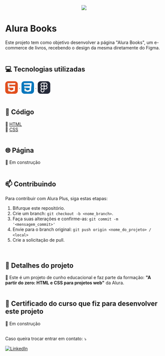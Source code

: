 
<div align="center">
<img height=250 src="https://repository-images.githubusercontent.com/512123434/7930003e-49cb-4132-8438-dbdbf98f8015" height=120px>
</div>

# Alura Books
Este projeto tem como objetivo desenvolver a página "Alura Books", um e-commerce de livros, recebendo o design da mesma diretamente do Figma.
<br>
<br>

## 💻 Tecnologias utilizadas
<img align="center" src="https://raw.githubusercontent.com/tandpfun/skill-icons/de91fca307a83d75fc5b1f6ce24540454acead41/icons/HTML.svg" alt="Html5" height="40" width="40"> . <img align="center" src="https://raw.githubusercontent.com/tandpfun/skill-icons/de91fca307a83d75fc5b1f6ce24540454acead41/icons/CSS.svg" alt="Css3" height="40" width="40"> . <img align="center" src="https://raw.githubusercontent.com/tandpfun/skill-icons/de91fca307a83d75fc5b1f6ce24540454acead41/icons/Figma-Dark.svg" alt="Css3" height="40" width="40">
<br>
<br>

## 💾 Código
📂 [HTML](https://github.com/adrianycmc/alura-Books/blob/main/index.html)
<br>
📂 [CSS](https://github.com/adrianycmc/alura-Books/tree/main/styless)
<br>
<br>

## 🌐 Página
🚧 Em construção
<br>
<br>

## 📫 Contribuindo 

Para contribuir com Alura Plus, siga estas etapas:

1. Bifurque este repositório.
2. Crie um branch: `git checkout -b <nome_branch>`.
3. Faça suas alterações e confirme-as: `git commit -m '<mensagem_commit>'`
4. Envie para o branch original: `git push origin <nome_do_projeto> / <local>`
5. Crie a solicitação de pull.
<br>

## 🔎 Detalhes do projeto

📌 Este é um projeto de cunho educacional e faz parte da formação: **"A partir do zero: HTML e CSS para projetos web"** da Alura.
<br>
<br>

## 📜 Certificado do curso que fiz para desenvolver este projeto
🚧 Em construção
<br>
<br>

<p align="left">
  Caso queira trocar entrar em contato: ⤵️
</p>

<p align="left">

  
[![LinkedIn](https://img.shields.io/badge/LinkedIn-0077B5?style=for-the-badge&logo=linkedin&logoColor=white)](https://www.linkedin.com/in/adrianycmc/)
</p>
